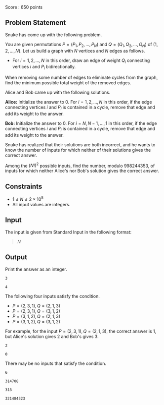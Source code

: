 Score : $650$ points

## Problem Statement

Snuke has come up with the following problem.

You are given permutations $P=(P_1,P_2,\ldots,P_N)$ and $Q=(Q_1,Q_2,\ldots,Q_N)$ of $(1,2,\ldots,N)$.
    Let us build a graph with $N$ vertices and $N$ edges as follows.

- For $i=1,2,\ldots,N$ in this order, draw an edge of weight $Q_i$ connecting vertices $i$ and $P_i$ bidirectionally.

When removing some number of edges to eliminate cycles from the graph, find the minimum possible total weight of the removed edges.

Alice and Bob came up with the following solutions.

**Alice:** Initialize the answer to $0$. For $i=1,2,\ldots,N$ in this order, if the edge connecting vertices $i$ and $P_i$ is contained in a cycle, remove that edge and add its weight to the answer.

**Bob:** Initialize the answer to $0$. For $i=N,N-1,\ldots,1$ in this order, if the edge connecting vertices $i$ and $P_i$ is contained in a cycle, remove that edge and add its weight to the answer.

Snuke has realized that their solutions are both incorrect, and he wants to know the number of inputs for which neither of their solutions gives the correct answer.

Among the $(N!)^2$ possible inputs, find the number, modulo $998244353$, of inputs for which neither Alice's nor Bob's solution gives the correct answer.

## Constraints

- $1\leq N\leq 2\times 10^5$
- All input values are integers.

## Input

The input is given from Standard Input in the following format:

> $N$

## Output

Print the answer as an integer.

```input1
3
```

```output1
4
```

The following four inputs satisfy the condition.

- $P=(2,3,1),Q=(2,1,3)$
- $P=(2,3,1),Q=(3,1,2)$
- $P=(3,1,2),Q=(2,1,3)$
- $P=(3,1,2),Q=(3,1,2)$

For example, for the input $P=(2,3,1),Q=(2,1,3)$, the correct answer is $1$, but Alice's solution gives $2$ and Bob's gives $3$.

```input2
2
```

```output2
0
```

There may be no inputs that satisfy the condition.

```input3
6
```

```output3
314708
```

```input4
318
```

```output4
321484323
```